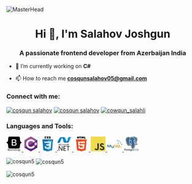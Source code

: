![MasterHead](https://www.tatvasoft.com/outsourcing/wp-content/uploads/2022/08/C-vs-.NET-The-Ultimate-Difference-min.jpg)

<h1 align="center">Hi 👋, I'm Salahov Joshgun</h1>
<h3 align="center">A passionate frontend developer from Azerbaijan India</h3>

- 🔭 I’m currently working on **C#**

- 📫 How to reach me **cosqunsalahov05@gmail.com**

<h3 align="left">Connect with me:</h3>
<p align="left">
<a href="https://linkedin.com/in/coşqun salahov" target="blank"><img align="center" src="https://raw.githubusercontent.com/rahuldkjain/github-profile-readme-generator/master/src/images/icons/Social/linked-in-alt.svg" alt="coşqun salahov" height="30" width="40" /></a>
<a href="https://fb.com/cosqun salahov" target="blank"><img align="center" src="https://raw.githubusercontent.com/rahuldkjain/github-profile-readme-generator/master/src/images/icons/Social/facebook.svg" alt="cosqun salahov" height="30" width="40" /></a>
<a href="https://instagram.com/cowqun_salahli" target="blank"><img align="center" src="https://raw.githubusercontent.com/rahuldkjain/github-profile-readme-generator/master/src/images/icons/Social/instagram.svg" alt="cowqun_salahli" height="30" width="40" /></a>
</p>

<h3 align="left">Languages and Tools:</h3>
<p align="left"> <a href="https://getbootstrap.com" target="_blank" rel="noreferrer"> <img src="https://raw.githubusercontent.com/devicons/devicon/master/icons/bootstrap/bootstrap-plain-wordmark.svg" alt="bootstrap" width="40" height="40"/> </a> <a href="https://www.w3schools.com/cs/" target="_blank" rel="noreferrer"> <img src="https://raw.githubusercontent.com/devicons/devicon/master/icons/csharp/csharp-original.svg" alt="csharp" width="40" height="40"/> </a> <a href="https://www.w3schools.com/css/" target="_blank" rel="noreferrer"> <img src="https://raw.githubusercontent.com/devicons/devicon/master/icons/css3/css3-original-wordmark.svg" alt="css3" width="40" height="40"/> </a> <a href="https://dotnet.microsoft.com/" target="_blank" rel="noreferrer"> <img src="https://raw.githubusercontent.com/devicons/devicon/master/icons/dot-net/dot-net-original-wordmark.svg" alt="dotnet" width="40" height="40"/> </a> <a href="https://www.w3.org/html/" target="_blank" rel="noreferrer"> <img src="https://raw.githubusercontent.com/devicons/devicon/master/icons/html5/html5-original-wordmark.svg" alt="html5" width="40" height="40"/> </a> <a href="https://developer.mozilla.org/en-US/docs/Web/JavaScript" target="_blank" rel="noreferrer"> <img src="https://raw.githubusercontent.com/devicons/devicon/master/icons/javascript/javascript-original.svg" alt="javascript" width="40" height="40"/> </a> <a href="https://www.mysql.com/" target="_blank" rel="noreferrer"> <img src="https://raw.githubusercontent.com/devicons/devicon/master/icons/mysql/mysql-original-wordmark.svg" alt="mysql" width="40" height="40"/> </a> <a href="https://www.postgresql.org" target="_blank" rel="noreferrer"> <img src="https://raw.githubusercontent.com/devicons/devicon/master/icons/postgresql/postgresql-original-wordmark.svg" alt="postgresql" width="40" height="40"/> </a> </p>

<p><img align="left" src="https://github-readme-stats.vercel.app/api/top-langs?username=cosqun5&show_icons=true&locale=en&layout=compact" alt="cosqun5" /></p>

<p>&nbsp;<img align="center" src="https://github-readme-stats.vercel.app/api?username=cosqun5&show_icons=true&locale=en" alt="cosqun5" /></p>

<p><img align="center" src="https://github-readme-streak-stats.herokuapp.com/?user=cosqun5&" alt="cosqun5" /></p>
